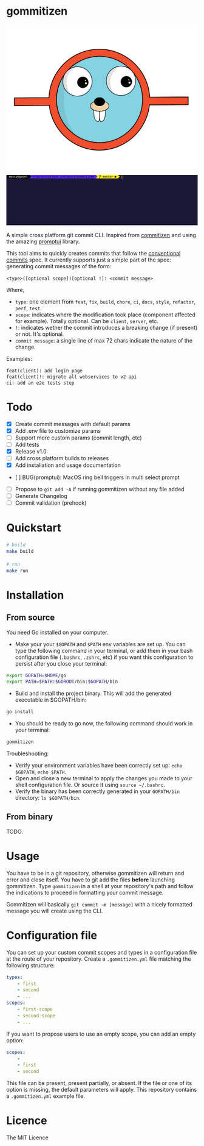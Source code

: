 # gommitizen

![logo](logo.png)

![demo](demo.gif)

A simple cross platform git commit CLI. Inspired from [commitizen](https://github.com/commitizen/cz-cli) and using the amazing [promptui](https://github.com/manifoldco/promptui) library.

This tool aims to quickly creates commits that follow the [conventional commits](https://www.conventionalcommits.org) spec. It currently supports just a simple part of the spec: generating commit messages of the form:

`<type>([optional scope])[optional !]: <commit message>`

Where,

- `type`: one element from `feat`, `fix`, `build`, `chore`, `ci`, `docs`, `style`, `refactor`, `perf`, `test`.
- `scope`: indicates where the modification took place (component affected for example). Totally optional. Can be `client`, `server`, etc.
- `!`: indicates wether the commit introduces a breaking change (if present) or not. It's optional.
- `commit message`: a single line of max 72 chars indicate the nature of the change.

Examples:

```
feat(client): add login page
feat(client)!: migrate all webservices to v2 api
ci: add an e2e tests step
```

# Todo

- [x] Create commit messages with default params
- [x] Add .env file to customize params
- [ ] Support more custom params (commit length, etc)
- [ ] Add tests
- [x] Release v1.0
- [ ] Add cross platform builds to releases
- [x] Add installation and usage documentation
- [ ] BUG(promptui): MacOS ring bell triggers in multi select prompt
- [ ] Propose to `git add -A` if running gommitizen without any file added
- [ ] Generate Changelog
- [ ] Commit validation (prehook)

# Quickstart

```bash
# build
make build

# run
make run
```

# Installation

## From source

You need Go installed on your computer.

- Make your your `$GOPATH` and `$PATH` env variables are set up. You can type the following command in your terminal, or add them in your bash configuration file (`.bashrc`, `.zshrc`, etc) if you want this configuration to persist after you close your terminal:
```bash
export GOPATH=$HOME/go
export PATH=$PATH:$GOROOT/bin:$GOPATH/bin
```
- Build and install the project binary. This will add the generated executable in $GOPATH/bin:
```bash
go install
```

- You should be ready to go now, the following command should work in your terminal:
```bash
gommitizen
```

Troubleshooting:
- Verify your environment variables have been correctly set up: `echo $GOPATH`, `echo $PATH`.
- Open and close a new terminal to apply the changes you made to your shell configuration file. Or source it using `source ~/.bashrc`.
- Verify the binary has been correctly generated in your `GOPATH/bin` directory: `ls $GOPATH/bin`.

## From binary

TODO.

# Usage

You have to be in a git repository, otherwise gommitizen will return and error and close itself. You have to git add the files **before** launching gommitizen. Type `gommitizen` in a shell at your repository's path and follow the indications to proceed in formatting your commit message.

Gommitizen will basically `git commit -m [message]` with a nicely formatted message you will create using the CLI.

# Configuration file

You can set up your custom commit scopes and types in a configuration file at the route of your repository. Create a `.gommitizen.yml` file matching the following structure:

```yaml
types:
    - first
    - second
    - ...
scopes:
    - first-scope
    - second-scope
    - ...
```

If you want to propose users to use an empty scope, you can add an empty option:

```yaml
scopes:
    - 
    - first
    - second
```

This file can be present, present partially, or absent. If the file or one of its option is missing, the default parameters will apply. This repository contains a `.gommitizen.yml` example file.

# Licence

The MIT Licence